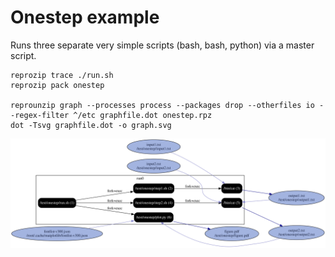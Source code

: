 # Onestep example

Runs three separate very simple scripts (bash, bash, python) via a master script.

```
reprozip trace ./run.sh
reprozip pack onestep

reprounzip graph --processes process --packages drop --otherfiles io --regex-filter ^/etc graphfile.dot onestep.rpz
dot -Tsvg graphfile.dot -o graph.svg
```

<img src="./graph.svg">
